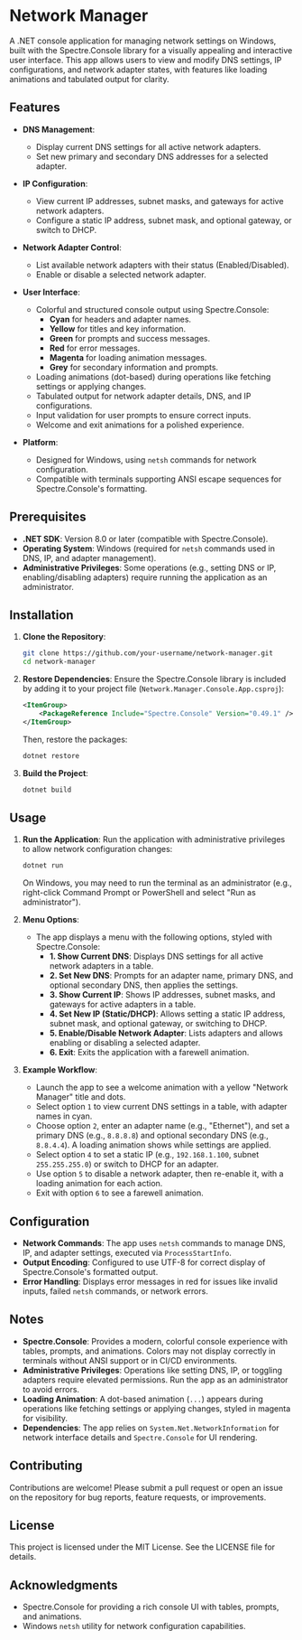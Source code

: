 # Network Manager

A .NET console application for managing network settings on Windows, built with the Spectre.Console library for a visually appealing and interactive user interface. This app allows users to view and modify DNS settings, IP configurations, and network adapter states, with features like loading animations and tabulated output for clarity.

## Features

- **DNS Management**:

  - Display current DNS settings for all active network adapters.
  - Set new primary and secondary DNS addresses for a selected adapter.

- **IP Configuration**:

  - View current IP addresses, subnet masks, and gateways for active network adapters.
  - Configure a static IP address, subnet mask, and optional gateway, or switch to DHCP.

- **Network Adapter Control**:

  - List available network adapters with their status (Enabled/Disabled).
  - Enable or disable a selected network adapter.

- **User Interface**:

  - Colorful and structured console output using Spectre.Console:
    - **Cyan** for headers and adapter names.
    - **Yellow** for titles and key information.
    - **Green** for prompts and success messages.
    - **Red** for error messages.
    - **Magenta** for loading animation messages.
    - **Grey** for secondary information and prompts.
  - Loading animations (dot-based) during operations like fetching settings or applying changes.
  - Tabulated output for network adapter details, DNS, and IP configurations.
  - Input validation for user prompts to ensure correct inputs.
  - Welcome and exit animations for a polished experience.

- **Platform**:

  - Designed for Windows, using `netsh` commands for network configuration.
  - Compatible with terminals supporting ANSI escape sequences for Spectre.Console's formatting.

## Prerequisites

- **.NET SDK**: Version 8.0 or later (compatible with Spectre.Console).
- **Operating System**: Windows (required for `netsh` commands used in DNS, IP, and adapter management).
- **Administrative Privileges**: Some operations (e.g., setting DNS or IP, enabling/disabling adapters) require running the application as an administrator.

## Installation

1. **Clone the Repository**:

   ```bash
   git clone https://github.com/your-username/network-manager.git
   cd network-manager
   ```

2. **Restore Dependencies**: Ensure the Spectre.Console library is included by adding it to your project file (`Network.Manager.Console.App.csproj`):

   ```xml
   <ItemGroup>
       <PackageReference Include="Spectre.Console" Version="0.49.1" />
   </ItemGroup>
   ```

   Then, restore the packages:

   ```bash
   dotnet restore
   ```

3. **Build the Project**:

   ```bash
   dotnet build
   ```

## Usage

1. **Run the Application**: Run the application with administrative privileges to allow network configuration changes:

   ```bash
   dotnet run
   ```

   On Windows, you may need to run the terminal as an administrator (e.g., right-click Command Prompt or PowerShell and select "Run as administrator").

2. **Menu Options**:

   - The app displays a menu with the following options, styled with Spectre.Console:
     - **1. Show Current DNS**: Displays DNS settings for all active network adapters in a table.
     - **2. Set New DNS**: Prompts for an adapter name, primary DNS, and optional secondary DNS, then applies the settings.
     - **3. Show Current IP**: Shows IP addresses, subnet masks, and gateways for active adapters in a table.
     - **4. Set New IP (Static/DHCP)**: Allows setting a static IP address, subnet mask, and optional gateway, or switching to DHCP.
     - **5. Enable/Disable Network Adapter**: Lists adapters and allows enabling or disabling a selected adapter.
     - **6. Exit**: Exits the application with a farewell animation.

3. **Example Workflow**:

   - Launch the app to see a welcome animation with a yellow "Network Manager" title and dots.
   - Select option `1` to view current DNS settings in a table, with adapter names in cyan.
   - Choose option `2`, enter an adapter name (e.g., "Ethernet"), and set a primary DNS (e.g., `8.8.8.8`) and optional secondary DNS (e.g., `8.8.4.4`). A loading animation shows while settings are applied.
   - Select option `4` to set a static IP (e.g., `192.168.1.100`, subnet `255.255.255.0`) or switch to DHCP for an adapter.
   - Use option `5` to disable a network adapter, then re-enable it, with a loading animation for each action.
   - Exit with option `6` to see a farewell animation.

## Configuration

- **Network Commands**: The app uses `netsh` commands to manage DNS, IP, and adapter settings, executed via `ProcessStartInfo`.
- **Output Encoding**: Configured to use UTF-8 for correct display of Spectre.Console's formatted output.
- **Error Handling**: Displays error messages in red for issues like invalid inputs, failed `netsh` commands, or network errors.

## Notes

- **Spectre.Console**: Provides a modern, colorful console experience with tables, prompts, and animations. Colors may not display correctly in terminals without ANSI support or in CI/CD environments.
- **Administrative Privileges**: Operations like setting DNS, IP, or toggling adapters require elevated permissions. Run the app as an administrator to avoid errors.
- **Loading Animation**: A dot-based animation (`...`) appears during operations like fetching settings or applying changes, styled in magenta for visibility.
- **Dependencies**: The app relies on `System.Net.NetworkInformation` for network interface details and `Spectre.Console` for UI rendering.

## Contributing

Contributions are welcome! Please submit a pull request or open an issue on the repository for bug reports, feature requests, or improvements.

## License

This project is licensed under the MIT License. See the LICENSE file for details.

## Acknowledgments

- Spectre.Console for providing a rich console UI with tables, prompts, and animations.
- Windows `netsh` utility for network configuration capabilities.
